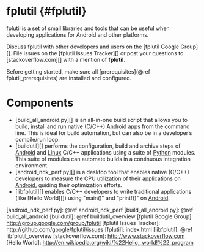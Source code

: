 fplutil    {#fplutil}
=======

fplutil is a set of small libraries and tools that can be useful when
developing applications for Android and other platforms.

Discuss fplutil with other developers and users on the
[fplutil Google Group][].  File issues on the [fplutil Issues Tracker][]
or post your questions to [stackoverflow.com][] with a mention of
**fplutil**.

Before getting started, make sure all
[prerequisites](@ref fplutil_prerequisites) are installed and configured.

# Components

   * [build_all_android.py][] is an all-in-one build script that allows you to
     build, install and run native (C/C++) Android apps from the command line.
     This is ideal for build automation, but can also be in a developer’s
     compile/run loop.
   * [buildutil][] performs the configuration, build and archive steps
     of [Android][] and [Linux][] C/C++ applications using a suite of
     [Python][] modules.  This suite of modules can automate builds in a
     continuous integration environment.
   * [android_ndk_perf.py][] is a desktop tool that enables native (C/C++)
     developers to measure the CPU utilization of their applications on
     [Android][], guiding their optimization efforts.
   * [libfplutil][] enables C/C++ developers to write traditional applications
     (like [Hello World][]) using "main()" and "printf()" on [Android][].

  [Android]: http://www.android.com
  [Linux]: http://en.m.wikipedia.org/wiki/Linux
  [Python]: http://www.python.org
  [android_ndk_perf.py]: @ref android_ndk_perf
  [build_all_android.py]: @ref build_all_android
  [buildutil]: @ref buildutil_overview
  [fplutil Google Group]: http://group.google.com/group/fplutil
  [fplutil Issues Tracker]: http://github.com/google/fplutil/issues
  [fplutil]: index.html
  [libfplutil]: @ref libfplutil_overview
  [stackoverflow.com]: http://www.stackoverflow.com
  [Hello World]: http://en.wikipedia.org/wiki/%22Hello,_world!%22_program

